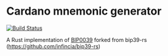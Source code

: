 # Cardano mnemonic generator

[![Build Status](https://travis-ci.org/infincia/bip39-rs.svg?branch=master)](https://travis-ci.org/infincia/bip39-rs)

A Rust implementation of [BIP0039](https://github.com/bitcoin/bips/blob/master/bip-0039.mediawiki) forked from bip39-rs (https://github.com/infincia/bip39-rs)
